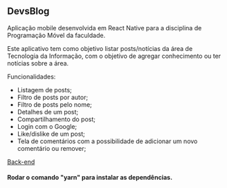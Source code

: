 ## DevsBlog

Aplicação mobile desenvolvida em React Native para a disciplina de Programação Móvel da faculdade.

Este aplicativo tem como objetivo listar posts/notícias da área de Tecnologia da Informação, com o objetivo de agregar conhecimento ou ter notícias sobre a área.

Funcionalidades:
- Listagem de posts;
- Filtro de posts por autor;
- Filtro de posts pelo nome;
- Detalhes de um post;
- Compartilhamento do post;
- Login com o Google;
- Like/dislike de um post;
- Tela de comentários com a possibilidade de adicionar um novo comentário ou remover;

[Back-end](https://github.com/VictorBrito1/devsblog_backend_python)

#### Rodar o comando "yarn" para instalar as dependências.
